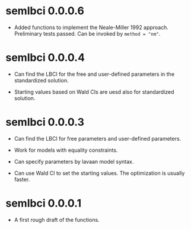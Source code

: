 # semlbci 0.0.0.6

* Added functions to implement the Neale-Miller 1992 approach. Preliminary tests passed. Can be invoked by `method = "nm"`.

# semlbci 0.0.0.4

* Can find the LBCI for the free and user-defined parameters in the standardized solution.

* Starting values based on Wald CIs are uesd also for standardized solution.

# semlbci 0.0.0.3

* Can find the LBCI for free parameters and user-defined parameters.

* Work for models with equality constraints.

* Can specify parameters by lavaan model syntax.

* Can use Wald CI to set the starting values. The optimization is usually faster.

# semlbci 0.0.0.1

* A first rough draft of the functions.
